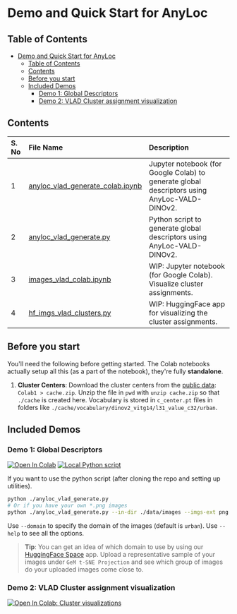 # Demo and Quick Start for AnyLoc

## Table of Contents

- [Demo and Quick Start for AnyLoc](#demo-and-quick-start-for-anyloc)
    - [Table of Contents](#table-of-contents)
    - [Contents](#contents)
    - [Before you start](#before-you-start)
    - [Included Demos](#included-demos)
        - [Demo 1: Global Descriptors](#demo-1-global-descriptors)
        - [Demo 2: VLAD Cluster assignment visualization](#demo-2-vlad-cluster-assignment-visualization)

## Contents

| S. No | File Name | Description |
| :--- | :--- | :--- |
| 1 | [anyloc_vlad_generate_colab.ipynb](./anyloc_vlad_generate_colab.ipynb) | Jupyter notebook (for Google Colab) to generate global descriptors using AnyLoc-VALD-DINOv2. |
| 2 | [anyloc_vlad_generate.py](./anyloc_vlad_generate.py) | Python script to generate global descriptors using AnyLoc-VALD-DINOv2. |
| 3 | [images_vlad_colab.ipynb](./images_vlad_colab.ipynb) | WIP: Jupyter notebook (for Google Colab). Visualize cluster assignments. |
| 4 | [hf_imgs_vlad_clusters.py](./hf_imgs_vlad_clusters.py) | WIP: HuggingFace app for visualizing the cluster assignments. |

## Before you start

You'll need the following before getting started. The Colab notebooks actually setup all this (as a part of the notebook), they're fully **standalone**.

1. **Cluster Centers**: Download the cluster centers from the [public data](https://iiitaphyd-my.sharepoint.com/:f:/g/personal/avneesh_mishra_research_iiit_ac_in/Ek6y97czRqRIgIrd4Yj2_aYBz02Nkvmdbh_9Ec_-HgMSHw): `Colab1 > cache.zip`. Unzip the file in `pwd` with `unzip cache.zip` so that `./cache` is created here. Vocabulary is stored in `c_center.pt` files in folders like `./cache/vocabulary/dinov2_vitg14/l31_value_c32/urban`.

## Included Demos

### Demo 1: Global Descriptors

[![Open In Colab](https://img.shields.io/badge/IIITH--OneDrive-Global%20Descriptors-blue?logo=googlecolab&label=&labelColor=grey)](https://colab.research.google.com/github/AnyLoc/AnyLoc/blob/main/demo/anyloc_vlad_generate_colab.ipynb)
[![Local Python script](https://img.shields.io/badge/Python-anyloc__vlad__generate.py-blue?logo=python&labelColor=white&label=&color=gray)](./anyloc_vlad_generate.py)

If you want to use the python script (after cloning the repo and setting up utilities).

```bash
python ./anyloc_vlad_generate.py
# Or if you have your own *.png images
python ./anyloc_vlad_generate.py --in-dir ./data/images --imgs-ext png --out-dir ./data/descriptors
```

Use `--domain` to specify the domain of the images (default is `urban`). Use `--help` to see all the options.

> **Tip**: You can get an idea of which domain to use by using our [HuggingFace Space](https://huggingface.co/spaces/TheProjectsGuy/AnyLoc) app. Upload a representative sample of your images under `GeM t-SNE Projection` and see which group of images do your uploaded images come close to.

### Demo 2: VLAD Cluster assignment visualization

[![Open In Colab: Cluster visualizations](https://img.shields.io/badge/IIITH--OneDrive-Cluster%20Visualizations-blue?logo=googlecolab&label=&labelColor=grey)](https://colab.research.google.com/github/AnyLoc/AnyLoc/blob/main/demo/images_vlad_clusters.ipynb)
